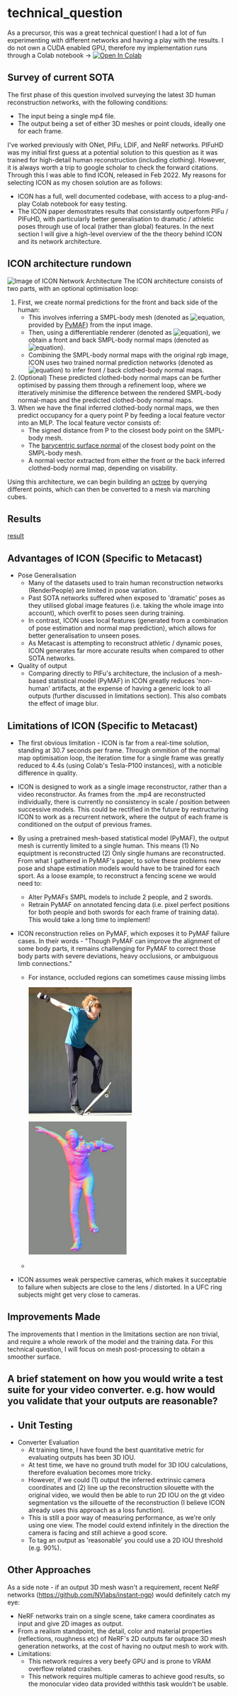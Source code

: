# technical_question 
As a precursor, this was a great technical question! I had a lot of fun experimenting with different networks and having a play with the results.
I do not own a CUDA enabled GPU, therefore my implementation runs through a Colab notebook -> [![Open In Colab](https://colab.research.google.com/assets/colab-badge.svg)](https://colab.research.google.com/drive/17zqx4rOEP1035AjPfDE5JyaloIB06oq5?usp=sharing)
## Survey of current SOTA
The first phase of this question involved surveying the latest 3D human reconstruction networks, with the following conditions: 
- The input being a single  mp4 file.
- The output being a set of either 3D meshes or point clouds, ideally one for each frame.


I've worked previously with ONet, PIFu, LDIF, and NeRF networks. PIFuHD was my initial first guess at a potential solution to this question as it was trained for high-detail human reconstruction (including clothing). However, it is always worth a trip to google scholar to check the forward citations. Through this I was able to find ICON, released in Feb 2022. My reasons for selecting ICON as my chosen solution are as follows:
- ICON has a full, well documented codebase, with access to a plug-and-play Colab notebook for easy testing.
- The ICON paper demostrates results that consistantly outperform PIFu / PIFuHD, with particularly better generalisation to dramatic / athletic poses through use of local (rather than global) features.
In the next section I will give a high-level overview of the the theory behind ICON and its network architecture.
## ICON architecture rundown
![Image of ICON Network Architecture](https://icon.is.tue.mpg.de/media/upload/architecture.png)
The ICON architecture consists of two parts, with an optional optimisation loop:
1.  First, we create normal predictions for the front and back side of the human:
    - This involves inferring a SMPL-body mesh (denoted as ![equation](https://latex.codecogs.com/png.image?\dpi{110}\bg{white}M), provided by [PyMAF](https://hongwenzhang.github.io/pymaf/)) from the input image. 
    - Then, using a differentiable renderer (denoted as ![equation](https://latex.codecogs.com/png.image?\dpi{110}\bg{white}DR)), we obtain a front and back SMPL-body normal maps (denoted as ![equation](https://latex.codecogs.com/png.image?\dpi{110}\bg{white}N^b)).
    - Combining the SMPL-body normal maps with the original rgb image, ICON uses two trained normal prediction networks (denoted as ![equation](https://latex.codecogs.com/png.image?\dpi{110}\bg{white}G_N)) to infer front / back clothed-body normal maps.
2. (Optional) These predicted clothed-body normal maps can be further optimised by passing them through a refinement loop, where we itteratively minimise the difference between the rendered SMPL-body normal-maps and the predicted clothed-body normal maps.
3. When we have the final inferred clothed-body normal maps, we then predict occupancy for a query point P by feeding a local feature vector into an MLP. The local feature vector consists of:
    - The signed distance from P to the closest body point on the SMPL-body mesh.
    - The [barycentric surface normal](https://www.scratchapixel.com/lessons/3d-basic-rendering/ray-tracing-rendering-a-triangle/barycentric-coordinates) of the closest body point on the SMPL-body mesh.
    - A normal vector extracted from either the front or the back inferred clothed-body normal map, depending on visability.

Using this architecture, we can begin building an [octree](https://iq.opengenus.org/octree/) by querying different points, which can then be converted to a mesh via marching cubes. 

## Results
[result](resources/videos/result.mp4)


## Advantages of ICON (Specific to Metacast)
- Pose Generalisation
    - Many of the datasets used to train human reconstruction networks (RenderPeople) are limited in pose variation. 
    - Past SOTA networks suffered when exposed to 'dramatic' poses as they utilised global image features (i.e. taking the whole image into account), which overfit to poses seen during training. 
    - In contrast, ICON uses local features (generated from a combination of pose estimation and normal map prediction), which allows for better generalisation to unseen poses.
    - As Metacast is attempting to reconstruct athletic / dynamic poses, ICON generates far more accurate results when compared to other SOTA networks. 
- Quality of output
    - Comparing directly to PIFu's architecture, the inclusion of a mesh-based statistical model (PyMAF) in ICON greatly reduces 'non-human' artifacts, at the expense of having a generic look to all outputs (further discussed in limitations section). This also combats the effect of image blur.
## Limitations of ICON (Specific to Metacast)
- The first obvious limitation - ICON is far from a real-time solution, standing at 30.7 seconds per frame. Through ommition of the normal map optimisation loop, the iteration time for a single frame was greatly reduced to 4.4s (using Colab's Tesla-P100 instances), with a noticible difference in quality.
- ICON is designed to work as a single image reconstructor, rather than a video reconstructor. As frames from the .mp4 are reconstructed individually, there is currently no consistency in scale / position between successive models. This could be rectified in the future by restructuring ICON to work as a recurrent network, where the output of each frame is conditioned on the output of previous frames.
- By using a pretrained mesh-based statistical model (PyMAF), the output mesh is currently limited to a single human. This means (1) No equiptment is reconstructed (2) Only single humans are reconstructed. From what I gathered in PyMAF's paper, to solve these problems new pose and shape estimation models would have to be trained for each sport. As a loose example, to reconstruct a fencing scene we would need to:
    - Alter PyMAFs SMPL models to include 2 people, and 2 swords.
    - Retrain PyMAF on annotated fencing data (i.e. pixel perfect positions for both people and both swords for each frame of training data). This would take a long time to implement!
- ICON reconstruction relies on PyMAF, which exposes it to PyMAF failure cases. In their words - "Though PyMAF can improve the alignment of some body parts, it remains challenging for PyMAF to correct those body parts with severe deviations, heavy occlusions, or ambuiguous limb connections."
    - For instance, occluded regions can sometimes cause missing limbs  
        <p float="left">
            <img src="resources/eval-images/missing_limbs/2.png" height="300" />
            <img src="resources/eval-images/missing_limbs/1.png" height="300" /> 
        </p>
    - 
    

- ICON assumes weak perspective cameras, which makes it succeptable to failure when subjects are close to the lens / distorted. In a UFC ring subjects might get very close to cameras.

## Improvements Made
The improvements that I mention in the limitations section are non trivial, and require a whole rework of the model and the training data. For this technical question, I will focus on mesh post-processing to obtain a smoother surface.

## A brief statement on how you would write a test suite for your video converter. e.g. how would you validate that your outputs are reasonable? 
- Unit Testing
    - 
- Converter Evaluation
    - At training time, I have found the best quantitative metric for evaluating outputs has been 3D IOU.
    - At test time, we have no ground truth model for 3D IOU calculations, therefore evaluation becomes more tricky.
    - However, if we could (1) output the inferred extrinsic camera coordinates and (2) line up the reconstruction silouette with the original video, we would then be able to run 2D IOU on the gt video segmentation vs the sillouette of the reconstruction (I believe ICON already uses this approach as a loss function).
    - This is still a poor way of measuring performance, as we're only using one view. The model could extend infinitely in the direction the camera is facing and still achieve a good score.
    - To tag an output as 'reasonable' you could use a 2D IOU threshold (e.g. 90%).
## Other Approaches
As a side note - if an output 3D mesh wasn't a requirement, recent NeRF networks (https://github.com/NVlabs/instant-ngp) would definitely catch my eye:
- NeRF networks train on a single scene, take camera coordinates as input and give 2D images as output.
- From a realism standpoint, the detail, color and material properties (reflections, roughness etc) of NeRF's 2D outputs far outpace 3D mesh generation networks, at the cost of having no output mesh to work with.
- Limitations:
    - This network requires a very beefy GPU and is prone to VRAM overflow related crashes.
    - This network requires multiple cameras to achieve good results, so the monocular video data provided withthis task wouldn't be usable. 